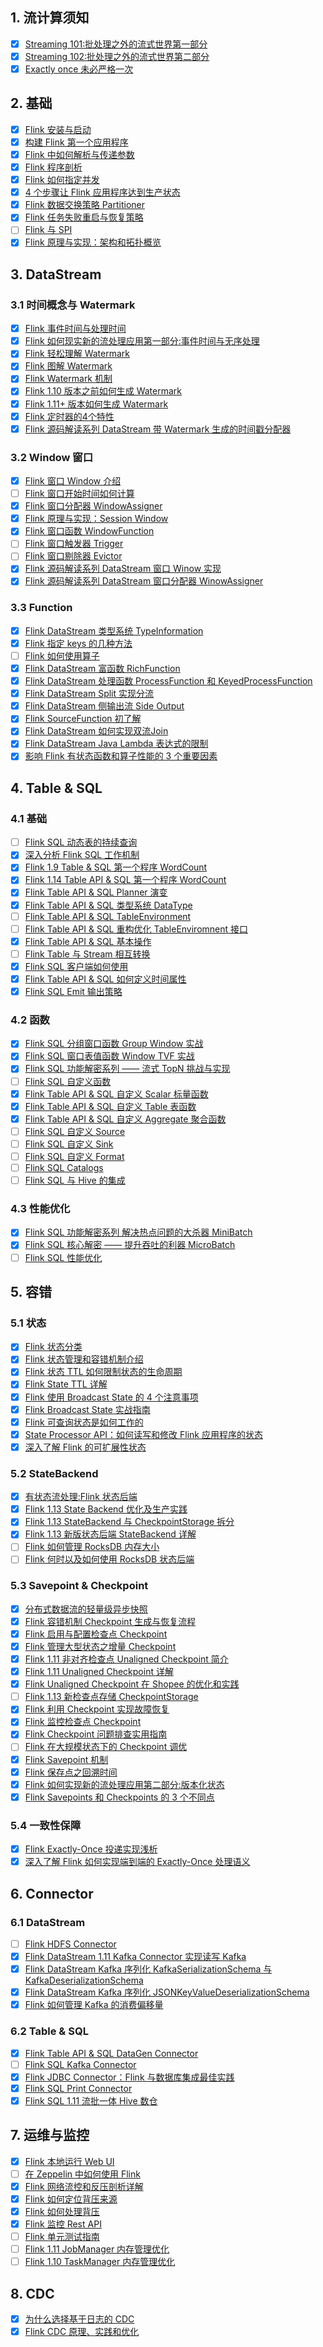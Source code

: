 
## 1. 流计算须知

- [x] [Streaming 101:批处理之外的流式世界第一部分](https://smartsi.blog.csdn.net/article/details/122692636)
- [x] [Streaming 102:批处理之外的流式世界第二部分](https://smartsi.blog.csdn.net/article/details/122913457)
- [x] [Exactly once 未必严格一次](https://smartsi.blog.csdn.net/article/details/126456735)

## 2. 基础

- [x] [Flink 安装与启动](https://blog.csdn.net/SunnyYoona/article/details/78276595)
- [x] [构建 Flink 第一个应用程序](https://blog.csdn.net/SunnyYoona/article/details/126087865)
- [x] [Flink 中如何解析与传递参数](https://smartsi.blog.csdn.net/article/details/126534721)
- [x] [Flink 程序剖析](https://smartsi.blog.csdn.net/article/details/126088002)
- [x] [Flink 如何指定并发](https://smartsi.blog.csdn.net/article/details/126535786)
- [x] [4 个步骤让 Flink 应用程序达到生产状态](https://smartsi.blog.csdn.net/article/details/126682174)
- [x] [Flink 数据交换策略 Partitioner](https://smartsi.blog.csdn.net/article/details/127816865)
- [x] [Flink 任务失败重启与恢复策略](https://smartsi.blog.csdn.net/article/details/126451162)
- [ ] [Flink 与 SPI]()
- [x] [Flink 原理与实现：架构和拓扑概览](https://smartsi.blog.csdn.net/article/details/127384980)

## 3. DataStream

### 3.1 时间概念与 Watermark

- [x] [Flink 事件时间与处理时间](https://smartsi.blog.csdn.net/article/details/126554454)
- [x] [Flink 如何现实新的流处理应用第一部分:事件时间与无序处理](https://smartsi.blog.csdn.net/article/details/126551181)
- [x] [Flink 轻松理解 Watermark](https://smartsi.blog.csdn.net/article/details/126684369)
- [x] [Flink 图解 Watermark](https://smartsi.blog.csdn.net/article/details/126688873)
- [x] [Flink Watermark 机制](https://smartsi.blog.csdn.net/article/details/126689246)
- [x] [Flink 1.10 版本之前如何生成 Watermark](https://smartsi.blog.csdn.net/article/details/126563487)
- [x] [Flink 1.11+ 版本如何生成 Watermark](https://smartsi.blog.csdn.net/article/details/126791104)
- [x] [Flink 定时器的4个特性](https://smartsi.blog.csdn.net/article/details/126714638)
- [x] [Flink 源码解读系列 DataStream 带 Watermark 生成的时间戳分配器](https://smartsi.blog.csdn.net/article/details/126797894)

### 3.2 Window 窗口

- [x] [Flink 窗口 Window 介绍](https://smartsi.blog.csdn.net/article/details/126554021)
- [ ] [Flink 窗口开始时间如何计算]()
- [x] [Flink 窗口分配器 WindowAssigner](https://smartsi.blog.csdn.net/article/details/126652876)
- [x] [Flink 原理与实现：Session Window](https://smartsi.blog.csdn.net/article/details/126614957)
- [x] [Flink 窗口函数 WindowFunction](https://smartsi.blog.csdn.net/article/details/126681922)
- [ ] [Flink 窗口触发器 Trigger]()
- [ ] [Flink 窗口剔除器 Evictor]()
- [x] [Flink 源码解读系列 DataStream 窗口 Winow 实现](https://smartsi.blog.csdn.net/article/details/126574164)
- [x] [Flink 源码解读系列 DataStream 窗口分配器 WinowAssigner](https://smartsi.blog.csdn.net/article/details/126594720)

### 3.3 Function

- [x] [Flink DataStream 类型系统 TypeInformation](https://smartsi.blog.csdn.net/article/details/124333830)
- [x] [Flink 指定 keys 的几种方法](https://smartsi.blog.csdn.net/article/details/126417116)
- [ ] [Flink 如何使用算子]()
- [x] [Flink DataStream 富函数 RichFunction](https://smartsi.blog.csdn.net/article/details/130191889)
- [x] [Flink DataStream 处理函数 ProcessFunction 和 KeyedProcessFunction](https://smartsi.blog.csdn.net/article/details/126851094)
- [x] [Flink DataStream Split 实现分流](https://smartsi.blog.csdn.net/article/details/126737446)
- [x] [Flink DataStream 侧输出流 Side Output](https://smartsi.blog.csdn.net/article/details/126737944)
- [x] [Flink SourceFunction 初了解](https://smartsi.blog.csdn.net/article/details/123342142)
- [x] [Flink DataStream 如何实现双流Join](https://smartsi.blog.csdn.net/article/details/128945198)
- [x] [Flink DataStream Java Lambda 表达式的限制](https://smartsi.blog.csdn.net/article/details/120661028)
- [x] [影响 Flink 有状态函数和算子性能的 3 个重要因素](https://smartsi.blog.csdn.net/article/details/126550984)

## 4. Table & SQL

### 4.1 基础

- [ ] [Flink SQL 动态表的持续查询]()
- [x] [深入分析 Flink SQL 工作机制](https://smartsi.blog.csdn.net/article/details/127195605)
- [x] [Flink 1.9 Table & SQL 第一个程序 WordCount](https://smartsi.blog.csdn.net/article/details/124062998)
- [x] [Flink 1.14 Table API & SQL 第一个程序 WordCount](https://smartsi.blog.csdn.net/article/details/124110710)
- [x] [Flink Table API & SQL Planner 演变](https://smartsi.blog.csdn.net/article/details/124159459)
- [x] [Flink Table API & SQL 类型系统 DataType](https://smartsi.blog.csdn.net/article/details/124555713)
- [ ] [Flink Table API & SQL TableEnvironment]()
- [ ] [Flink Table API & SQL 重构优化 TableEnviromnent 接口]()
- [x] [Flink Table API & SQL 基本操作](https://smartsi.blog.csdn.net/article/details/124205430)
- [ ] [Flink Table 与 Stream 相互转换]()
- [x] [Flink SQL 客户端如何使用](https://smartsi.blog.csdn.net/article/details/124460822)
- [x] [Flink Table API & SQL 如何定义时间属性](https://smartsi.blog.csdn.net/article/details/127173096)
- [x] [Flink SQL Emit 输出策略](https://smartsi.blog.csdn.net/article/details/127196376)

### 4.2 函数

- [x] [Flink SQL 分组窗口函数 Group Window 实战](https://smartsi.blog.csdn.net/article/details/127178520)
- [x] [Flink SQL 窗口表值函数 Window TVF 实战](https://smartsi.blog.csdn.net/article/details/127162902)
- [x] [Flink SQL 功能解密系列 —— 流式 TopN 挑战与实现](https://smartsi.blog.csdn.net/article/details/127378780)
- [ ] [Flink SQL 自定义函数]()
- [x] [Flink Table API & SQL 自定义 Scalar 标量函数](https://smartsi.blog.csdn.net/article/details/124853175)
- [x] [Flink Table API & SQL 自定义 Table 表函数](https://smartsi.blog.csdn.net/article/details/124874280)
- [x] [Flink Table API & SQL 自定义 Aggregate 聚合函数](https://smartsi.blog.csdn.net/article/details/124891129)
- [ ] [Flink SQL 自定义 Source]()
- [ ] [Flink SQL 自定义 Sink]()
- [ ] [Flink SQL 自定义 Format]()
- [ ] [Flink SQL Catalogs]()
- [ ] [Flink SQL 与 Hive 的集成]()

### 4.3 性能优化

- [x] [Flink SQL 功能解密系列 解决热点问题的大杀器 MiniBatch](https://smartsi.blog.csdn.net/article/details/127201264)
- [x] [Flink SQL 核心解密 —— 提升吞吐的利器 MicroBatch](https://smartsi.blog.csdn.net/article/details/127209707)
- [ ] [Flink SQL 性能优化]()

## 5. 容错

### 5.1 状态

- [x] [Flink 状态分类](https://smartsi.blog.csdn.net/article/details/123296073)
- [x] [Flink 状态管理和容错机制介绍](https://smartsi.blog.csdn.net/article/details/126551467)
- [x] [Flink 状态 TTL 如何限制状态的生命周期](https://smartsi.blog.csdn.net/article/details/127118930)
- [x] [Flink State TTL 详解](https://smartsi.blog.csdn.net/article/details/123221583)
- [x] [Flink 使用 Broadcast State 的 4 个注意事项](https://smartsi.blog.csdn.net/article/details/127833112)
- [x] [Flink Broadcast State 实战指南](https://smartsi.blog.csdn.net/article/details/127831923)
- [x] [Flink 可查询状态是如何工作的](https://smartsi.blog.csdn.net/article/details/127118986)
- [x] [State Processor API：如何读写和修改 Flink 应用程序的状态](https://smartsi.blog.csdn.net/article/details/123265728)
- [x] [深入了解 Flink 的可扩展性状态](https://smartsi.blog.csdn.net/article/details/121006448)

### 5.2 StateBackend

- [x] [有状态流处理:Flink 状态后端](https://smartsi.blog.csdn.net/article/details/126682122)
- [x] [Flink 1.13 State Backend 优化及生产实践](https://smartsi.blog.csdn.net/article/details/123057769)
- [x] [Flink 1.13 StateBackend 与 CheckpointStorage 拆分](https://smartsi.blog.csdn.net/article/details/123057769)
- [x] [Flink 1.13 新版状态后端 StateBackend 详解](https://smartsi.blog.csdn.net/article/details/127118745)
- [ ] [Flink 如何管理 RocksDB 内存大小]()
- [ ] [Flink 何时以及如何使用 RocksDB 状态后端]()

### 5.3 Savepoint & Checkpoint

- [x] [分布式数据流的轻量级异步快照](https://smartsi.blog.csdn.net/article/details/127080910)
- [x] [Flink 容错机制 Checkpoint 生成与恢复流程](https://smartsi.blog.csdn.net/article/details/127019291)
- [x] [Flink 启用与配置检查点 Checkpoint](https://smartsi.blog.csdn.net/article/details/127038694)
- [x] [Flink 管理大型状态之增量 Checkpoint](https://smartsi.blog.csdn.net/article/details/127021174)
- [x] [Flink 1.11 非对齐检查点 Unaligned Checkpoint 简介](https://smartsi.blog.csdn.net/article/details/127135982)
- [x] [Flink 1.11 Unaligned Checkpoint 详解](https://smartsi.blog.csdn.net/article/details/127142421)
- [x] [Flink Unaligned Checkpoint 在 Shopee 的优化和实践](https://smartsi.blog.csdn.net/article/details/127826573)
- [ ] [Flink 1.13 新检查点存储 CheckpointStorage]()
- [x] [Flink 利用 Checkpoint 实现故障恢复](https://smartsi.blog.csdn.net/article/details/127130006)
- [x] [Flink 监控检查点 Checkpoint](https://smartsi.blog.csdn.net/article/details/127038971)
- [x] [Flink Checkpoint 问题排查实用指南](https://smartsi.blog.csdn.net/article/details/127019399)
- [ ] [Flink 在大规模状态下的 Checkpoint 调优]()
- [x] [Flink Savepoint 机制](https://smartsi.blog.csdn.net/article/details/126534751)
- [x] [Flink 保存点之回溯时间](https://smartsi.blog.csdn.net/article/details/126474904)
- [x] [Flink 如何实现新的流处理应用第二部分:版本化状态](https://smartsi.blog.csdn.net/article/details/126551289)
- [x] [Flink Savepoints 和 Checkpoints 的 3 个不同点](https://smartsi.blog.csdn.net/article/details/126475549)

### 5.4 一致性保障

- [x] [Flink Exactly-Once 投递实现浅析](https://smartsi.blog.csdn.net/article/details/126494280)
- [x] [深入了解 Flink 如何实现端到端的 Exactly-Once 处理语义](https://smartsi.blog.csdn.net/article/details/127820457)

## 6. Connector

### 6.1 DataStream

- [ ] [Flink HDFS Connector]()
- [x] [Flink DataStream 1.11 Kafka Connector 实现读写 Kafka](https://smartsi.blog.csdn.net/article/details/130141728)
- [x] [Flink DataStream Kafka 序列化 KafkaSerializationSchema 与 KafkaDeserializationSchema](https://smartsi.blog.csdn.net/article/details/130179661)
- [x] [Flink DataStream Kafka 序列化 JSONKeyValueDeserializationSchema](https://smartsi.blog.csdn.net/article/details/130183924)
- [x] [Flink 如何管理 Kafka 的消费偏移量](https://smartsi.blog.csdn.net/article/details/126475307)

### 6.2 Table & SQL

- [x] [Flink Table API & SQL DataGen Connector](https://smartsi.blog.csdn.net/article/details/127200907)
- [ ] [Flink SQL Kafka Connector]()
- [x] [Flink JDBC Connector：Flink 与数据库集成最佳实践](https://smartsi.blog.csdn.net/article/details/126535909)
- [x] [Flink SQL Print Connector](https://smartsi.blog.csdn.net/article/details/124086562)
- [x] [Flink SQL 1.11 流批一体 Hive 数仓](https://smartsi.blog.csdn.net/article/details/121061979)

## 7. 运维与监控

- [x] [Flink 本地运行 Web UI](https://smartsi.blog.csdn.net/article/details/124742662)
- [ ] [在 Zeppelin 中如何使用 Flink]()
- [x] [Flink 网络流控和反压剖析详解](https://smartsi.blog.csdn.net/article/details/127312894)
- [x] [Flink 如何定位背压来源](https://smartsi.blog.csdn.net/article/details/129017246)
- [x] [Flink 如何处理背压](https://smartsi.blog.csdn.net/article/details/127355152)
- [x] [Flink 监控 Rest API](https://smartsi.blog.csdn.net/article/details/126087582)
- [ ] [Flink 单元测试指南]()
- [ ] [Flink 1.11 JobManager 内存管理优化]()
- [ ] [Flink 1.10 TaskManager 内存管理优化]()

## 8. CDC

- [x] [为什么选择基于日志的 CDC](https://smartsi.blog.csdn.net/article/details/120675143)
- [x] [Flink CDC 原理、实践和优化](https://blog.csdn.net/SunnyYoona/article/details/126377748?spm=1001.2014.3001.5501)
